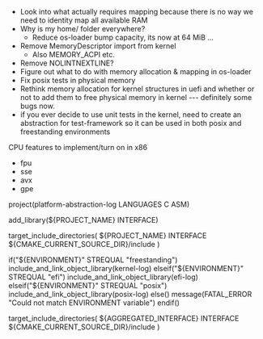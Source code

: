 - Look into what actually requires mapping because there is no way we need to identity map all available RAM
- Why is my home/ folder everywhere?
  - Reduce os-loader bump capacity, its now at 64 MiB ...
- Remove MemoryDescriptor import from kernel
  - Also MEMORY_ACPI etc.
- Remove NOLINTNEXTLINE?
- Figure out what to do with memory allocation & mapping in os-loader
- Fix posix tests in physical memory
- Rethink memory allocation for kernel structures in uefi and whether or not to add them to free physical memory in kernel --- definitely some bugs now.
- if you ever decide to use unit tests in the kernel, need to create an abstraction for test-framework so it can be used in both posix and freestanding environments

CPU features to implement/turn on in x86

- fpu
- sse
- avx
- gpe

project(platform-abstraction-log LANGUAGES C ASM)

add_library(${PROJECT_NAME} INTERFACE)

target_include_directories(
${PROJECT_NAME}
INTERFACE ${CMAKE_CURRENT_SOURCE_DIR}/include
)

if("${ENVIRONMENT}" STREQUAL "freestanding")
    include_and_link_object_library(kernel-log)
elseif("${ENVIRONMENT}" STREQUAL "efi")
include_and_link_object_library(efi-log)
elseif("${ENVIRONMENT}" STREQUAL "posix")
include_and_link_object_library(posix-log)
else()
message(FATAL_ERROR "Could not match ENVIRONMENT variable")
endif()

target_include_directories(
${AGGREGATED_INTERFACE}
INTERFACE ${CMAKE_CURRENT_SOURCE_DIR}/include
)
